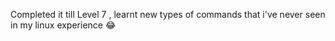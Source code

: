 Completed it till Level 7 , learnt new types of commands that i've never seen in my linux experience 😂
